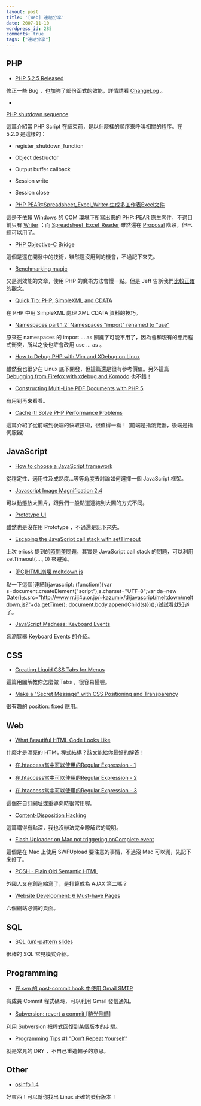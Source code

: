 ```yaml
---
layout: post
title: '[Web] 連結分享'
date: 2007-11-10
wordpress_id: 285
comments: true
tags: ["連結分享"]
---
```


<!--more-->

## PHP

* [PHP 5.2.5 Released](http://www.php.net/releases/5_2_5.php)

修正一些 Bug ，也加強了部份函式的效能，詳情請看 [ChangeLog](http://www.php.net/ChangeLog-5.php#5.2.5) 。 

* 

[PHP shutdown sequence](http://www.rooftopsolutions.nl/article/160)

這篇介紹當 PHP Script 在結束前，是以什麼樣的順序來呼叫相關的程序。在 5.2.0 是這樣的：

* register_shutdown_function
* Object destructor 
* Output buffer callback
* Session write
* Session close


* [PHP PEAR::Spreadsheet_Excel_Writer 生成多工作表Excel文件](http://sbae.jlu.edu.cn/Blogs/tidyfox/?p=3)

這是不依賴 Windows 的 COM 環境下所寫出來的 PHP::PEAR 原生套件，不過目前只有 [Writer](http://pear.php.net/package/Spreadsheet_Excel_Writer) ；而 [Spreadsheet_Excel_Reader](http://sourceforge.net/projects/phpexcelreader/) 雖然還在 [Proposal](http://pear.php.net/pepr/pepr-proposal-show.php?id=304) 階段，但已經可以用了。 

* [PHP Objective-C Bridge](http://netevil.org/blog/2007/11/php-objective-c-bridge)

這個是還在開發中的技術，雖然還沒用到的機會，不過記下來先。

* [Benchmarking magic](http://www.garfieldtech.com/blog/magic-benchmarks)

又是測效能的文章，使用 PHP 的魔術方法會慢一點。但是 Jeff 告訴我們[比較正確的觀念](http://www.procata.com/blog/archives/2007/11/04/benchmarking-phps-magic-methods/)。

* [Quick Tip: PHP, SimpleXML and CDATA](http://blog.agoraproduction.com/index.php?/archives/53-Quick-Tip-PHP,-SimpleXML-and-CDATA.html)

在 PHP 中用 SimpleXML 處理 XML CDATA 資料的技巧。

* [Namespaces part 1.2: Namespaces "import" renamed to "use"](http://blog.agoraproduction.com/index.php?/archives/54-Namespaces-part-1.2-Namespaces-import-renamed-to-use.html)

原來在 namespaces 的 import ... as 關鍵字可能不用了，因為會和現有的應用程式衝突，所以之後也許會改用 use ... as 。

* [How to Debug PHP with Vim and XDebug on Linux](http://tech.blog.box.net/2007/06/20/how-to-debug-php-with-vim-and-xdebug-on-linux/)

雖然我也很少在 Linux 底下開發，但這篇還是很有參考價值。另外這篇 [Debugging from Firefox with xdebug and Komodo](http://pixelated-dreams.com/archives/328-Debugging-from-Firefox-with-xdebug-and-Komodo.html) 也不錯！ 

* [Constructing Multi-Line PDF Documents with PHP 5](http://www.devshed.com/c/a/PHP/Constructing-MultiLine-PDF-Documents-with-PHP-5/)

有用到再來看看。

* [Cache it! Solve PHP Performance Problems](http://www.sitepoint.com/article/caching-php-performance)

這篇介紹了從前端到後端的快取技術，很值得一看！ (前端是指瀏覽器，後端是指伺服器) 



## JavaScript

* [How to choose a JavaScript framework](http://blog.reindel.com/2007/10/30/how-to-choose-a-javascript-framework/)

從穩定性、適用性及成熟度...等等角度去討論如何選擇一個 JavaScript 框架。

* [Javascript Image Magnification 2.4](http://www.c6software.com/Products/PopBox/Default.aspx)

可以動態放大圖片，跟我們一般點選連結到大圖的方式不同。

* [Prototype UI](http://www.thethirdpart.com/blog/?p=189)

雖然也是沒在用 Prototype ，不過還是記下來先。

* [Escaping the JavaScript call stack with setTimeout](http://blog.thinkature.com/index.php/2006/11/26/escaping-the-javascript-call-stack-with-settimeout/)

上次 ericsk 提到的[時間差](http://blog.ericsk.org/archives/800)問題，其實是 JavaScript call stack 的問題，可以利用 setTimeout(...., 0) 來避掉。 

* [[PC]HTML崩壊 meltdown.js](http://d.hatena.ne.jp/KAZUMiX/20071105/meltdown)

點一下這個[連結](javascript: (function(){var s=document.createElement("script");s.charset="UTF-8";var da=new Date();s.src="http://www.rr.iij4u.or.jp/~kazumix/d/javascript/meltdown/meltdown.js?"+da.getTime(); document.body.appendChild(s)})();)試試看就知道了。

* [JavaScript Madness: Keyboard Events](http://unixpapa.com/js/key.html)

各瀏覽器 Keyboard Events 的介紹。 



## CSS

* [Creating Liquid CSS Tabs for Menus](http://www.dezinerfolio.com/2007/10/17/creating-liquid-css-tabs-for-menus/)

這篇用圖解教你怎麼做 Tabs ，很容易懂喔。

* [Make a "Secret Message" with CSS Positioning and Transparency](http://css-tricks.com/make-a-secret-message-with-css-positioning-and-transparency/) 

很有趣的 position: fixed 應用。



## Web

* [What Beautiful HTML Code Looks Like](http://css-tricks.com/what-beautiful-html-code-looks-like/) 

什麼才是漂亮的 HTML 程式結構？該文能給你最好的解答！

* [在.htaccess當中可以使用的Regular Expression - 1](http://www.refly.net/blog/2007/11/05/%e5%9c%a8htaccess%e7%95%b6%e4%b8%ad%e5%8f%af%e4%bb%a5%e4%bd%bf%e7%94%a8%e7%9a%84regular-expression-1/)

* [在.htaccess當中可以使用的Regular Expression - 2 ](http://www.refly.net/blog/2007/11/05/%e5%9c%a8htaccess%e7%95%b6%e4%b8%ad%e5%8f%af%e4%bb%a5%e4%bd%bf%e7%94%a8%e7%9a%84regular-expression-2/)

* [在.htaccess當中可以使用的Regular Expression - 3](http://www.refly.net/blog/2007/11/05/%e5%9c%a8htaccess%e7%95%b6%e4%b8%ad%e5%8f%af%e4%bb%a5%e4%bd%bf%e7%94%a8%e7%9a%84regular-expression-3/)

這個在自訂網址或重導向時很常用喔。

* [Content-Disposition Hacking](http://www.gnucitizen.org/blog/content-disposition-hacking)

這篇講得有點深，我也沒辦法完全瞭解它的說明。

* [Flash Uploader on Mac not triggering onComplete event](http://www.rooftopsolutions.nl/article/161)

這個是在 Mac 上使用 SWFUpload 要注意的事情，不過沒 Mac 可以測，先記下來好了。

* [POSH - Plain Old Semantic HTML](http://www.456bereastreet.com/archive/200711/posh_plain_old_semantic_html/)

外國人又在創造縮寫了，是打算成為 AJAX 第二嗎？

* [Website Development: 6 Must-have Pages](http://www.softwareprojects.com/resources/building-content/t-website-development-6-must-have-pages-1428.html)

六個網站必備的頁面。 



## SQL

* [SQL (un)-pattern slides](http://pooteeweet.org/blog/0/892#m892)

很棒的 SQL 常見模式介紹。 



## Programming

* [在 svn 的 post-commit hook 中使用 Gmail SMTP](http://blog.markplace.net/marks_place/15/2007/11/05/305)

有成員 Commit 程式碼時，可以利用 Gmail 發信通知。

* [Subversion: revert a commit [時光倒轉]](http://blog.urdada.net/2007/11/07/63/)

利用 Subversion 把程式回復到某個版本的步驟。 

* [Programming Tips #1 "Don’t Repeat Yourself"](http://blog.assembleron.com/2007/11/06/programming-tips-1-dont-repeat-yourself/)

就是常見的 DRY ，不自己重造輪子的意思。 



## Other

* [osinfo 1.4](http://moustix.dyndns.org/fred/index.php/2006/06/18/6-osinfo-14)

好東西！可以幫你找出 Linux 正確的發行版本！ 


